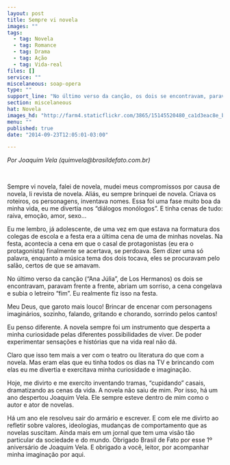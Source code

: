 ```yaml
---
layout: post
title: Sempre vi novela
images: ""
tags:
  - tag: Novela
  - tag: Romance
  - tag: Drama
  - tag: Ação
  - tag: Vida-real
files: []
service: ""
miscelaneous: soap-opera
type: ""
support_line: "No último verso da canção, os dois se encontravam, paravam frente a frente, abriam um sorriso."
section: miscelaneous
hat: Novela
images_hd: "http://farm4.staticflickr.com/3865/15145520480_ca1d3eac8e_b.jpg"
menu: ""
published: true
date: "2014-09-23T12:05:01-03:00"

---
```

<p><em>Por Joaquim Vela (quimvela@brasildefato.com.br)</em></p>

<p>&nbsp;</p>

<p>Sempre vi novela, falei de novela, mudei meus compromissos por causa de novela, li revista de novela. Ali&aacute;s, eu sempre brinquei de novela. Criava os roteiros, os personagens, inventava nomes. Essa foi uma fase muito boa da minha vida, eu me divertia nos &ldquo;di&aacute;logos mon&oacute;logos&rdquo;. E tinha cenas de tudo: raiva, emo&ccedil;&atilde;o, amor, sexo...</p>

<p>Eu me lembro, j&aacute; adolescente, de uma vez em que estava na formatura dos colegas de escola e a festa era a &uacute;ltima cena de uma de minhas novelas. Na festa, acontecia a cena em que o casal de protagonistas (eu era o protagonista) finalmente se acertava, se perdoava. Sem dizer uma s&oacute; palavra, enquanto a m&uacute;sica tema dos dois tocava, eles se procuravam pelo sal&atilde;o, certos de que se amavam.</p>

<p>No &uacute;ltimo verso da can&ccedil;&atilde;o (&ldquo;Ana J&uacute;lia&rdquo;, de Los Hermanos) os dois se encontravam, paravam frente a frente, abriam um sorriso, a cena congelava e subia o letreiro &ldquo;fim&rdquo;. Eu realmente fiz isso na festa.</p>

<p>Meu Deus, que garoto mais louco! Brincar de encenar com personagens imagin&aacute;rios, sozinho, falando, gritando e chorando, sorrindo pelos cantos!</p>

<p>Eu penso diferente. A novela sempre foi um instrumento que desperta a minha curiosidade pelas diferentes possibilidades de viver. De poder experimentar sensa&ccedil;&otilde;es e hist&oacute;rias que na vida real n&atilde;o d&aacute;.</p>

<p>Claro que isso tem mais a ver com o teatro ou literatura do que com a novela. Mas eram elas que eu tinha todos os dias na TV e brincando com elas eu me divertia e exercitava minha curiosidade e imagina&ccedil;&atilde;o.</p>

<p>Hoje, me divirto e me exercito inventando tramas, &ldquo;cupidando&rdquo; casais, dramatizando as cenas da vida. A novela n&atilde;o saiu de mim. Por isso, h&aacute; um ano despertou Joaquim Vela. Ele sempre esteve dentro de mim como o autor e ator de novelas.</p>

<p>H&aacute; um ano ele resolveu sair do arm&aacute;rio e escrever. E com ele me divirto ao refletir sobre valores, ideologias, mudan&ccedil;as de comportamento que as novelas suscitam. Ainda mais em um jornal que tem uma vis&atilde;o t&atilde;o particular da sociedade e do mundo. Obrigado Brasil de Fato por esse 1&ordm; anivers&aacute;rio de Joaquim Vela. E obrigado a voc&ecirc;, leitor, por acompanhar minha imagina&ccedil;&atilde;o por aqui.</p>
